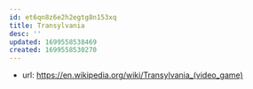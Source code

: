 ```yaml
---
id: et6qn8z6e2h2egtg8n153xq
title: Transylvania
desc: ''
updated: 1699558538469
created: 1699558530270
---
```


- url: https://en.wikipedia.org/wiki/Transylvania_(video_game)